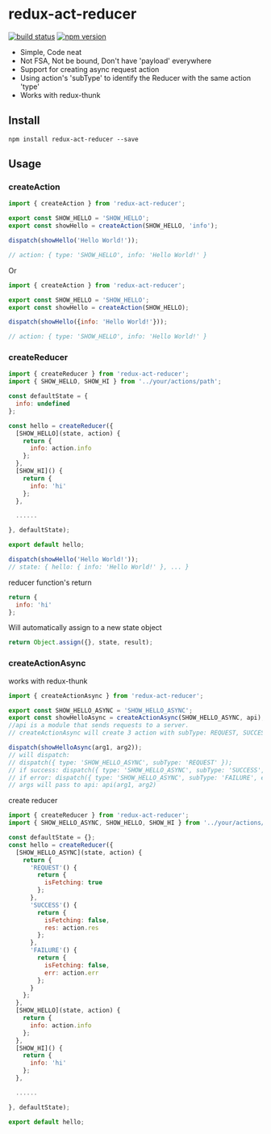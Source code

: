 # redux-act-reducer

[![build status](https://img.shields.io/travis/hahoocn/redux-act-reducer/master.svg?style=flat-square)](https://travis-ci.org/hahoocn/redux-act-reducer) [![npm version](https://img.shields.io/npm/v/redux-act-reducer.svg?style=flat-square)](https://www.npmjs.com/package/redux-act-reducer)

- Simple, Code neat
- Not FSA, Not be bound, Don't have 'payload' everywhere
- Support for creating async request action
- Using action's 'subType' to identify the Reducer with the same action 'type'
- Works with redux-thunk

## Install
```
npm install redux-act-reducer --save
```

## Usage
### createAction
```javascript
import { createAction } from 'redux-act-reducer';

export const SHOW_HELLO = 'SHOW_HELLO';
export const showHello = createAction(SHOW_HELLO, 'info');
```
```javascript
dispatch(showHello('Hello World!'));

// action: { type: 'SHOW_HELLO', info: 'Hello World!' }
```
Or
```javascript
import { createAction } from 'redux-act-reducer';

export const SHOW_HELLO = 'SHOW_HELLO';
export const showHello = createAction(SHOW_HELLO);
```
```javascript
dispatch(showHello({info: 'Hello World!'}));

// action: { type: 'SHOW_HELLO', info: 'Hello World!' }
```

### createReducer
```javascript
import { createReducer } from 'redux-act-reducer';
import { SHOW_HELLO, SHOW_HI } from '../your/actions/path';

const defaultState = {
  info: undefined
};

const hello = createReducer({
  [SHOW_HELLO](state, action) {
    return {
      info: action.info
    };
  },
  [SHOW_HI]() {
    return {
      info: 'hi'
    };
  },

  ......

}, defaultState);

export default hello;

```
```javascript
dispatch(showHello('Hello World!'));
// state: { hello: { info: 'Hello World!' }, ... }
```
reducer function's return
```javascript
return {
  info: 'hi'
};
```
Will automatically assign to a new state object
```javascript
return Object.assign({}, state, result);
```

### createActionAsync
works with redux-thunk
```javascript
import { createActionAsync } from 'redux-act-reducer';

export const SHOW_HELLO_ASYNC = 'SHOW_HELLO_ASYNC';
export const showHelloAsync = createActionAsync(SHOW_HELLO_ASYNC, api);
//api is a module that sends requests to a server.
// createActionAsync will create 3 action with subType: REQUEST, SUCCESS, FAILURE
```
```javascript
dispatch(showHelloAsync(arg1, arg2));
// will dispatch:
// dispatch({ type: 'SHOW_HELLO_ASYNC', subType: 'REQUEST' });
// if success: dispatch({ type: 'SHOW_HELLO_ASYNC', subType: 'SUCCESS', res, receivedAt: Date.now() });
// if error: dispatch({ type: 'SHOW_HELLO_ASYNC', subType: 'FAILURE', err });
// args will pass to api: api(arg1, arg2)
```
create reducer
```javascript
import { createReducer } from 'redux-act-reducer';
import { SHOW_HELLO_ASYNC, SHOW_HELLO, SHOW_HI } from '../your/actions/path';

const defaultState = {};
const hello = createReducer({
  [SHOW_HELLO_ASYNC](state, action) {
    return {
      'REQUEST'() {
        return {
          isFetching: true
        };
      },
      'SUCCESS'() {
        return {
          isFetching: false,
          res: action.res
        };
      },
      'FAILURE'() {
        return {
          isFetching: false,
          err: action.err
        };
      }
    };
  },
  [SHOW_HELLO](state, action) {
    return {
      info: action.info
    };
  },
  [SHOW_HI]() {
    return {
      info: 'hi'
    };
  },

  ......

}, defaultState);

export default hello;
```
